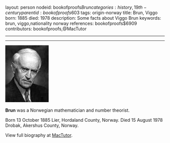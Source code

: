 layout: person
nodeid: bookofproofs$Brun
categories: history,19th-century
parentid: bookofproofs$603
tags: origin-norway
title: Brun, Viggo
born: 1885
died: 1978
description: Some facts about Viggo Brun
keywords: brun, viggo,nationality norway
references: bookofproofs$6909
contributors: bookofproofs,@MacTutor

---


---

![Brun.jpg](https://github.com/bookofproofs/bookofproofs.github.io/blob/main/_sources/_assets/images/portraits/Brun.jpg?raw=true)

**Brun** was a Norwegian mathematician and number theorist.

Born 13 October 1885 Lier, Hordaland County, Norway. Died 15 August 1978 Drobak, Akershus County, Norway.


View full biography at [MacTutor](https://mathshistory.st-andrews.ac.uk/Biographies/Brun/).